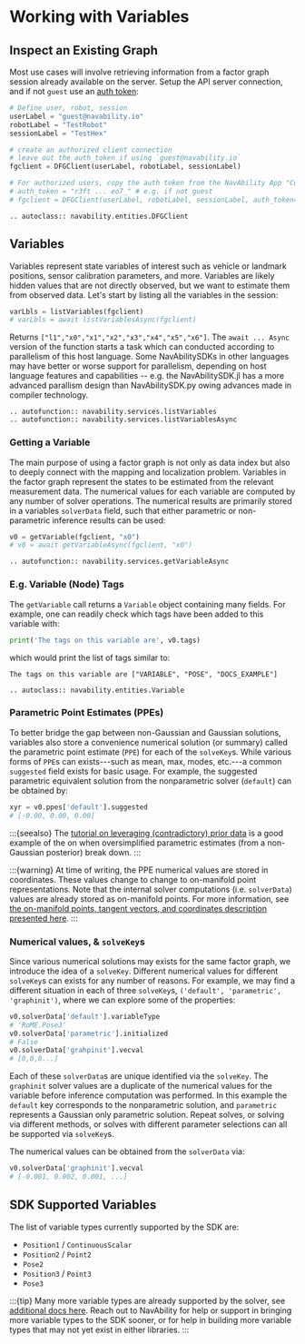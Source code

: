 # Working with Variables

## Inspect an Existing Graph

Most use cases will involve retrieving information from a factor graph session already available on the server.  Setup the API server connection, and if not `guest` use an [auth token][nva-app-auth]:
```python
# Define user, robot, session
userLabel = "guest@navability.io"
robotLabel = "TestRobot"
sessionLabel = "TestHex"

# create an authorized client connection
# leave out the auth_token if using `guest@navability.io`
fgclient = DFGClient(userLabel, robotLabel, sessionLabel)

# For authorized users, copy the auth token from the NavAbility App "Connect" page
# auth_token = "r3ft ... eo7_" # e.g. if not guest
# fgclient = DFGClient(userLabel, robotLabel, sessionLabel, auth_token=auth_token)
```

```{eval-rst}
.. autoclass:: navability.entities.DFGClient
```

## Variables

Variables represent state variables of interest such as vehicle or landmark positions, sensor calibration parameters, and more. Variables are likely hidden values that are not directly observed, but we want to estimate them from observed data.  Let's start by listing all the variables in the session:
```python
varLbls = listVariables(fgclient)
# varLbls = await listVariablesAsync(fgclient)
```

Returns `["l1","x0","x1","x2","x3","x4","x5","x6"]`.  The `await ... Async` version of the function starts a task which can conducted according to parallelism of this host language.  Some NavAbilitySDKs in other languages may have better or worse support for parallelism, depending on host language features and capabilities -- e.g. the NavAbilitySDK.jl has a more advanced parallism design than NavAbilitySDK.py owing advances made in compiler technology.

```{eval-rst}
.. autofunction:: navability.services.listVariables
.. autofunction:: navability.services.listVariablesAsync
```

### Getting a Variable

The main purpose of using a factor graph is not only as data index but also to deeply connect with the mapping and localization problem.  Variables in the factor graph represent the states to be estimated from the relevant measurement data.  The numerical values for each variable are computed by any number of solver operations.  The numerical results are primarily stored in a variables `solverData` field, such that either parametric or non-parametric inference results can be used:
```python
v0 = getVariable(fgclient, "x0")
# v0 = await getVariableAsync(fgclient, "x0")
```

```{eval-rst}
.. autofunction:: navability.services.getVariableAsync
```

### E.g. Variable (Node) Tags

The `getVariable` call returns a `Variable` object containing many fields.  For example, one can readily check which tags have been added to this variable with:
```python
print('The tags on this variable are', v0.tags)
```
which would print the list of tags similar to:
```
The tags on this variable are ["VARIABLE", "POSE", "DOCS_EXAMPLE"]
```

```{eval-rst}
.. autoclass:: navability.entities.Variable
```

### Parametric Point Estimates (PPEs)

To better bridge the gap between non-Gaussian and Gaussian solutions, variables also store a convenience numerical solution (or summary) called the parametric point estimate (`PPE`) for each of the `solveKey`s.  While various forms of `PPE`s can exists---such as mean, max, modes, etc.---a common `suggested` field exists for basic usage.  For example, the suggested parametric equivalent solution from the nonparametric solver (`default`) can be obtained by:
```python
xyr = v0.ppes['default'].suggested
# [-0.00, 0.00, 0.00]
```

:::{seealso}
The [tutorial on leveraging (contradictory) prior data][nva-tut4] is a good example of the on when oversimplified parametric estimates (from a non-Gaussian posterior) break down.
:::

:::{warning} 
At time of writing, the PPE numerical values are stored in coordinates.  These values change to change to on-manifold point representations.  Note that the internal solver computations (i.e. `solverData`) values are already stored as on-manifold points.  For more information, see [the on-manifold points, tangent vectors, and coordinates description presented here][cjl-docs-mani].
:::

### Numerical values, & `solveKey`s

Since various numerical solutions may exists for the same factor graph, we introduce the idea of a `solveKey`.  Different numerical values for different `solveKey`s can exists for any number of reasons.  For example, we may find a different situation in each of three `solveKey`s, `('default', 'parametric', 'graphinit')`, where we can explore some of the properties:
```python
v0.solverData['default'].variableType
# 'RoME.Pose3'
v0.solverData['parametric'].initialized
# False
v0.solverData['grahpinit'].vecval
# [0,0,0...]
```

Each of these `solverData`s are unique identified via the `solveKey`.  The `graphinit` solver values are a duplicate of the numerical values for the variable before inference computation was performed.  In this example the `default` key corresponds to the nonparametric solution, and `parametric` represents a Gaussian only parametric solution.  Repeat solves, or solving via different methods, or solves with different parameter selections can all be supported via `solveKey`s.

The numerical values can be obtained from the `solverData` via:
```python
v0.solverData['graphinit'].vecval
# [-0.001, 0.002, 0.001, ...]
```

## SDK Supported Variables

The list of variable types currently supported by the SDK are:
- `Position1` / `ContinuousScalar`
- `Position2` / `Point2`
- `Pose2`
- `Position3` / `Point3`
- `Pose3`

:::{tip}
Many more variable types are already supported by the solver, see [additional docs here](https://juliarobotics.org/Caesar.jl/latest/concepts/available_varfacs/).  Reach out to NavAbility for help or support in bringing more variable types to the SDK sooner, or for help in building more variable types that may not yet exist in either libraries.
:::


[nva-app-auth]: https://app.navability.io/edge/connect
[cjl-docs-mani]: https://juliarobotics.org/Caesar.jl/latest/concepts/using_manifolds/
[nva-tut4]: sdkpynb:python/navability-sdk/icra-4-contradictorydata